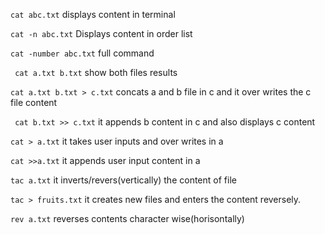 ``` cat abc.txt ```
displays content in terminal

``` cat -n abc.txt ```
Displays content in order list

``` cat -number abc.txt ```
full command

``` cat a.txt b.txt```
show both files results

```cat a.txt b.txt > c.txt```
concats a and b file in c and it over writes the c file content

``` cat b.txt >> c.txt```
it appends b content in c and also displays c content

```cat > a.txt```
it takes user inputs and over writes in a 

```cat >>a.txt```
it appends user input content in a

```tac a.txt```
it inverts/revers(vertically) the content of file

```tac > fruits.txt```
it creates new files and enters the content reversely.

```rev a.txt```
reverses contents character wise(horisontally)